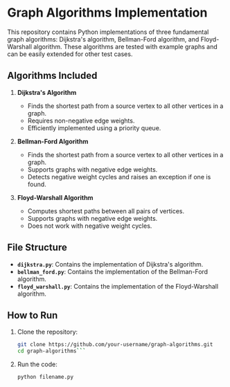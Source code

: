 # Graph Algorithms Implementation

This repository contains Python implementations of three fundamental graph algorithms: Dijkstra's algorithm, Bellman-Ford algorithm, and Floyd-Warshall algorithm. These algorithms are tested with example graphs and can be easily extended for other test cases.

## Algorithms Included

1. **Dijkstra's Algorithm**
   - Finds the shortest path from a source vertex to all other vertices in a graph.
   - Requires non-negative edge weights.
   - Efficiently implemented using a priority queue.

2. **Bellman-Ford Algorithm**
   - Finds the shortest path from a source vertex to all other vertices in a graph.
   - Supports graphs with negative edge weights.
   - Detects negative weight cycles and raises an exception if one is found.

3. **Floyd-Warshall Algorithm**
   - Computes shortest paths between all pairs of vertices.
   - Supports graphs with negative edge weights.
   - Does not work with negative weight cycles.

## File Structure

- **`dijkstra.py`**: Contains the implementation of Dijkstra's algorithm.
- **`bellman_ford.py`**: Contains the implementation of the Bellman-Ford algorithm.
- **`floyd_warshall.py`**: Contains the implementation of the Floyd-Warshall algorithm.

## How to Run

1. Clone the repository:
   ```bash
   git clone https://github.com/your-username/graph-algorithms.git
   cd graph-algorithms```
   ```
2. Run the code:
   ```bash
   python filename.py
   ```
